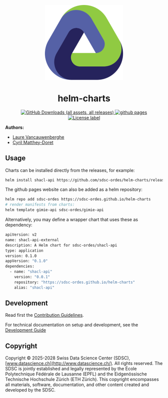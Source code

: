 <p align="center">
  <img src="./docs/assets/logo.svg" alt="project logo" width="250">
</p>

<h1 align="center">
  helm-charts
</h1>
<p align="center">
</p>
<p align="center">
  <a href="https://github.com/sdsc-ordes/helm-charts/releases">
    <img alt="GitHub Downloads (all assets, all releases)" src="https://img.shields.io/github/downloads/:user/:repo/total">
  </a>
  <a href="https://sdsc-ordes.github.io/helm-charts">
    <img alt="github pages" src="https://img.shields.io/website?url=https%3A%2F%2Fsdsc-ordes.github.io%2Fhelm-charts">
  </a>
  <a href="http://www.apache.org/licenses/LICENSE-2.0.html">
    <img src="https://img.shields.io/badge/License-Apache2.0-blue.svg?" alt="License label" />
  </a>
</p>

**Authors:**

- [Laure Vancauwenberghe](mailto:laure.vancauwenberghe@epfl.ch)
- [Cyril Matthey-Doret](mailto:cyril.matthey-doret@epfl.ch)


## Usage

Charts can be installed directly from the releases, for example:

```sh
helm install shacl-api https://github.com/sdsc-ordes/helm-charts/releases/download/shacl-api-0.0.2/shacl-api-0.0.2.tgz
```

The github pages website can also be added as a helm repository:

```sh
helm repo add sdsc-ordes https://sdsc-ordes.github.io/helm-charts
# render manifests from charts:
helm template gimie-api sdsc-ordes/gimie-api
```

Alternatively, you may define a wrapper chart that uses these as dependency:

```sh
apiVersion: v2
name: shacl-api-external
description: A Helm chart for sdsc-ordes/shacl-api
type: application
version: 0.1.0
appVersion: "0.1.0"
dependencies:
  - name: "shacl-api"
    version: "0.0.1"
    repository: "https://sdsc-ordes.github.io/helm-charts"
    alias: "shacl-api"
```

## Development

Read first the [Contribution Guidelines](/CONTRIBUTING.md).

For technical documentation on setup and development, see the
[Development Guide](docs/development-guide.md)

## Copyright

Copyright © 2025-2028 Swiss Data Science Center (SDSC),
[www.datascience.ch](http://www.datascience.ch/). All rights reserved. The SDSC
is jointly established and legally represented by the École Polytechnique
Fédérale de Lausanne (EPFL) and the Eidgenössische Technische Hochschule Zürich
(ETH Zürich). This copyright encompasses all materials, software, documentation,
and other content created and developed by the SDSC.

